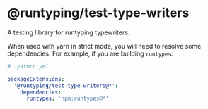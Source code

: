 # @runtyping/test-type-writers

A testing library for runtyping typewriters.

When used with yarn in strict mode, you will need to resolve some dependencies. For example, if you are building `runtypes`:

```yml
# .yarnrc.yml

packageExtensions:
  '@runtyping/test-type-writers@*':
    dependencies:
      runtypes: 'npm:runtypes@*'
```
